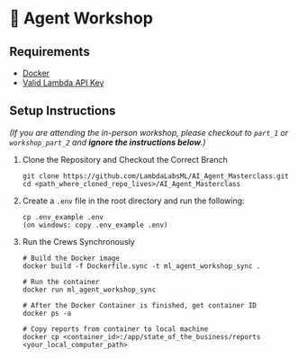 # 🧠 Agent Workshop

## Requirements
- [Docker](https://www.docker.com/)
- [Valid Lambda API Key](https://lambda.ai/inference)

## Setup Instructions  
*(If you are attending the in-person workshop, please checkout to `part_1` or `workshop_part_2` and **ignore the instructions below**.)*

1. Clone the Repository and Checkout the Correct Branch
   ```
   git clone https://github.com/LambdaLabsML/AI_Agent_Masterclass.git
   cd <path_where_cloned_repo_lives>/AI_Agent_Masterclass
   ```

2. Create a `.env` file in the root directory and run the following:
   ```
   cp .env_example .env
   (on windows: copy .env_example .env)
   ```

3. Run the Crews Synchronously
   ```
   # Build the Docker image
   docker build -f Dockerfile.sync -t ml_agent_workshop_sync .

   # Run the container
   docker run ml_agent_workshop_sync

   # After the Docker Container is finished, get container ID
   docker ps -a

   # Copy reports from container to local machine
   docker cp <container_id>:/app/state_of_the_business/reports <your_local_computer_path>
   ```
